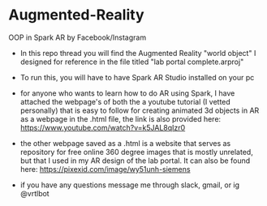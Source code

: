 # Augmented-Reality
OOP in Spark AR by Facebook/Instagram


- In this repo thread you will find the Augmented Reality "world object" I designed for reference in the file titled "lab portal complete.arproj" 

- To run this, you will have to have Spark AR Studio installed on your pc

- for anyone who wants to learn how to do AR using Spark, I have attached the webpage's of both the a youtube tutorial (I vetted personally) that is easy to follow for creating animated 3d objects in AR as a webpage in the .html file, the link is also provided here: https://www.youtube.com/watch?v=k5JAL8qIzr0

- the other webpage saved as a .html is a website that serves as repository for free online 360 degree images that is mostly unrelated, but that I used in my AR design of the lab portal. It can also be found here: https://pixexid.com/image/wy51unh-siemens

- if you have any questions message me through slack, gmail, or ig @vrtlbot
